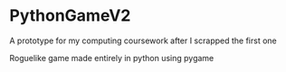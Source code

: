 # PythonGameV2
A prototype for my computing coursework after I scrapped the first one

Roguelike game made entirely in python using pygame
